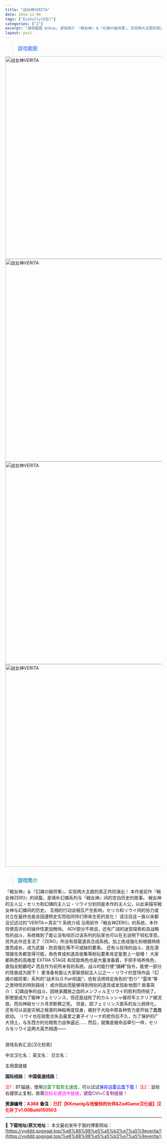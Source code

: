 ```yaml
---
title: "战女神VERITA"
date: 2014-12-06
tags: ["Eushully(E社)"]
categories: ["Z"]
excerpt: "游戏截图 &nbsp; 游戏简介 『戦女神』＆『幻燐の姫将軍』，实现两大主题的真正共同演出！ 本作是前作『戦女神ZERO』的续篇，是填补幻燐系列与『戦女神』间的空白历史的故事。 戦女神的主人公・セリカ和幻燐的主人公・リウイ分别同是本作的主人公，以此来描写戦女神与幻燐间的历史。 互相的行动会相互产生影&hellip;"
layout: post
---
```


<div>
<blockquote><b><span style="font-size: 12pt; color: #6699ff;">游戏截图</span></b></blockquote>
<div><img title="点击放大" src="https://yyddd.gogogal.top/wp-content/uploads/2025/04/20250430_6812052daf70f.webp" alt="战女神VERITA" width="650" /></div>
<div><img title="点击放大" src="https://yyddd.gogogal.top/wp-content/uploads/2025/04/20250430_6812052f1783a.webp" alt="战女神VERITA" width="650" /></div>
<div><img title="点击放大" src="https://yyddd.gogogal.top/wp-content/uploads/2025/04/20250430_68120530a446d.webp" alt="战女神VERITA" width="650" /></div>
<div><img title="点击放大" src="https://yyddd.gogogal.top/wp-content/uploads/2025/04/20250430_6812053264482.webp" alt="战女神VERITA" width="650" /></div>
&nbsp;
<blockquote><b><span style="font-size: 12pt; color: #3399cc;">游戏简介</span></b></blockquote>
<div>『戦女神』＆『幻燐の姫将軍』，实现两大主题的真正共同演出！
本作是前作『戦女神ZERO』的续篇，是填补幻燐系列与『戦女神』间的空白历史的故事。
戦女神的主人公・セリカ和幻燐的主人公・リウイ分别同是本作的主人公，以此来描写戦女神与幻燐间的历史。
互相的行动会相互产生影响，セリカ和リウイ间的协力或对立在最终也是会因遵照史实而给同伴们带来生死的变化！
请注目这一直以来都没记述过的“VERITA＝真实”!!
系统介绍
沿用前作『戦女神ZERO』的系统，本作将使高评价的操作性更加畅快。
ADV部分不用说，还有广阔的迷宫探索和具战略性的战斗，系统做到了能让没有经历过该系列的玩家也可以在无说明下轻松享受。
另外此作还复活了『ZERO』所没有搭载道具合成系统。加上炼成强化和根据熟练度而成长，成为武器・防具强化等不可或缺的要素。
还有斗技场的战斗，连在酒馆接任务都变得可能，角色育成和道具收集等耐玩要素肯定是更上一层楼！
大家都熟悉的高难度 EXTRA STAGE 和奖励角色也是大量准备着，手把手培养角色，直指全制霸吧♪
而且作为前所未有的系统，战斗时能行使“捕縛”指令，能使一部分的怪兽成为部下！
更准备有能让大家联想起主人公之一・リウイ的登场作品『幻燐の姫将軍』系列的“战术SLG Part机能”，也有活用特定角色的“釣り” “霊体”等之类特性的特别路线！ 或许因此而能够得到特别的道具或发现新地图!?
故事简介：
幻燐战争的战斗，因继承魔族之血的メンフィル王リウイ的胜利而终结了。
即使是成为了姫神フェミリンス，但还是战败了的カルッシャ姫将军エクリア被流放，而向神殺セリカ寻求断罪之死。
但是，因フェミリンス直系的女儿弱体化，还有可以说是灾祸之根源的神殺再度现身，被封于大陆中原各种势力是开始了蠢蠢欲动。
リウイ也在刚愈合失去最爱之妻子イリーナ的悲伤后不久，为了保护的广大领土，与东西方的光暗势力战争逼近……
然后，就像是被命运牵引一样，セリカ与リウイ这两大英杰相遇——</div>
&nbsp;

游戏名称汇总[汉化检索]

中文汉化名：
英文名：
日文名：

</div>
<div class="panel panel-primary">
<div class="panel-heading">主用盘链接</div>
<div class="panel-body">

<b>国际线路：</b>
<b>中国极速线路：</b>


<span style="color: #ff0000;">注1：</span>BT磁链，使用<span style="color: #008000;">迅雷下载若无速度</span>，可以试试<span style="color: #0000ff;">保存迅雷云盘下载！</span>
<span style="color: #ff0000;">注2：</span>鼠标右键禁止复制，故需<span style="color: #ff00ff;">鼠标左键选中链接</span>，<span style="color: #800080;">键盘Ctrl+C复制链接！</span>

</div>
<div class="panel-footer"><span style="color: #ff0000;"><b><span style="color: #000000;">资源编号</span>：A368</b></span>
<span style="color: #ff0000;"><b><span style="color: #000000;">备注</span>：已打【KKmanlg与他愉快的伙伴&amp;ZodGame汉化组】汉化补丁v1.00Build150503</b></span></div>
</div>

---
📖 **下载地址/原文地址：** 本文最初发布于我的博客网站：[https://yyddd.gogogal.top/%e6%88%98%e5%a5%b3%e7%a5%9everita/](https://yyddd.gogogal.top/%e6%88%98%e5%a5%b3%e7%a5%9everita/)
